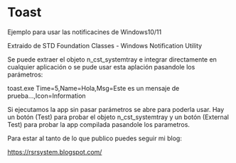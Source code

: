 # Toast

Ejemplo para usar las notificacines de Windows10/11

Extraido de STD Foundation Classes - Windows Notification Utility

Se puede extraer el objeto n_cst_systemtray e integrar directamente en cualquier aplicación
o se pude usar esta aplación pasandole los parámetros:

toast.exe Time=5,Name=Hola,Msg=Este es un mensaje de prueba...,Icon=Information

Si ejecutamos la app sin pasar parámetros se abre para poderla usar. Hay un botón (Test) para probar el objeto n_cst_systemtray y un botón (External Test) para probar la app compilada pasandole los parametros.

Para estar al tanto de lo que publico puedes seguir mi blog:

https://rsrsystem.blogspot.com/


